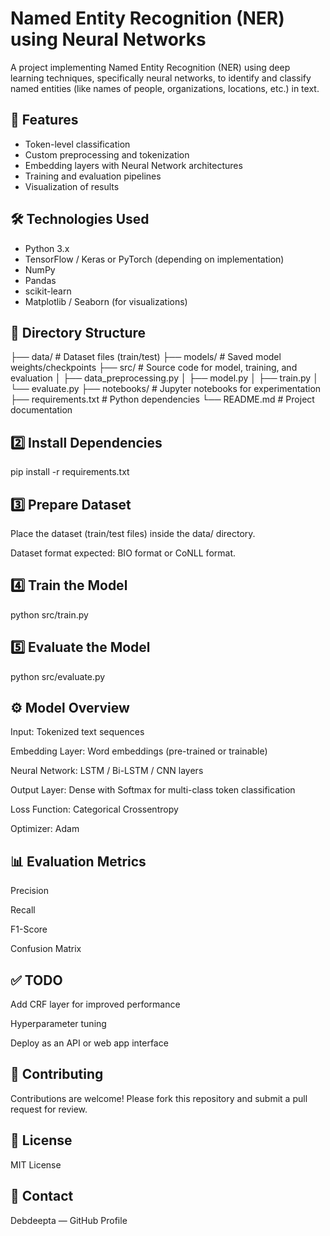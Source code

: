 # Named Entity Recognition (NER) using Neural Networks

A project implementing Named Entity Recognition (NER) using deep learning techniques, specifically neural networks, to identify and classify named entities (like names of people, organizations, locations, etc.) in text.

## 📌 Features

- Token-level classification
- Custom preprocessing and tokenization
- Embedding layers with Neural Network architectures
- Training and evaluation pipelines
- Visualization of results

## 🛠️ Technologies Used

- Python 3.x
- TensorFlow / Keras or PyTorch (depending on implementation)
- NumPy
- Pandas
- scikit-learn
- Matplotlib / Seaborn (for visualizations)

## 📂 Directory Structure


├── data/ # Dataset files (train/test)
├── models/ # Saved model weights/checkpoints
├── src/ # Source code for model, training, and evaluation
│ ├── data_preprocessing.py
│ ├── model.py
│ ├── train.py
│ └── evaluate.py
├── notebooks/ # Jupyter notebooks for experimentation
├── requirements.txt # Python dependencies
└── README.md # Project documentation

## 2️⃣ Install Dependencies
pip install -r requirements.txt

## 3️⃣ Prepare Dataset

Place the dataset (train/test files) inside the data/ directory.


Dataset format expected: BIO format or CoNLL format.

## 4️⃣ Train the Model

python src/train.py

## 5️⃣ Evaluate the Model

python src/evaluate.py

## ⚙️ Model Overview
Input: Tokenized text sequences

Embedding Layer: Word embeddings (pre-trained or trainable)

Neural Network: LSTM / Bi-LSTM / CNN layers

Output Layer: Dense with Softmax for multi-class token classification

Loss Function: Categorical Crossentropy

Optimizer: Adam

## 📊 Evaluation Metrics
Precision

Recall

F1-Score

Confusion Matrix


## ✅ TODO
 Add CRF layer for improved performance

 Hyperparameter tuning

 Deploy as an API or web app interface

## 🤝 Contributing
Contributions are welcome! Please fork this repository and submit a pull request for review.

## 📜 License
MIT License

## 📧 Contact
Debdeepta — GitHub Profile
